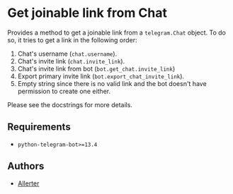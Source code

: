 # Get joinable link from Chat

Provides a method to get a joinable link from a `telegram.Chat` object. To do so, it tries
to get a link in the following order:
1. Chat's username (`chat.username`).
2. Chat's invite link (`chat.invite_link`).
3. Chat's invite link from bot (`bot.get_chat.invite_link`)
5. Export primary invite link (`bot.export_chat_invite_link`).
6. Empty string since there is no valid link and the bot doesn't have permission
   to create one either.

Please see the docstrings for more details.

## Requirements

*   `python-telegram-bot>=13.4`

## Authors

*   [Allerter](https://github.com/allerter)
